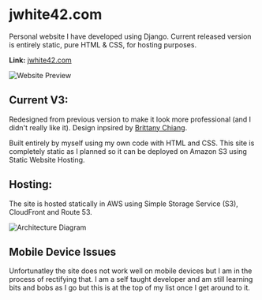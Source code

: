 # jwhite42.com

Personal website I have developed using Django. Current released version is entirely static, pure HTML & CSS, for hosting purposes.

**Link:** [jwhite42.com](http://jwhite42.com)

![Website Preview](https://github.com/ClassicSmej/Website/blob/main/Website/static/img/preview.png)

## Current V3:
Redesigned from previous version to make it look more professional (and I didn't really like it). Design inpsired by [Brittany Chiang](https://brittanychiang.com).

Built entirely by myself using my own code with HTML and CSS. This site is completely static as I planned so it can be deployed on Amazon S3 using Static Website Hosting.

## Hosting:
The site is hosted statically in AWS using Simple Storage Service (S3), CloudFront and Route 53.

![Architecture Diagram](https://github.com/ClassicSmej/Website/blob/main/Non-Site%20Files/Architecture%20Diagram.png)

## Mobile Device Issues
Unfortunatley the site does not work well on mobile devices but I am in the process of rectifying that. I am a self taught developer and am still learning bits and bobs as I go but this is at the top of my list once I get around to it.
